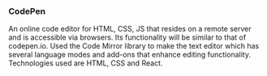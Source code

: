 ### CodePen
An online code editor for HTML, CSS, JS that resides on a remote server and is accessible via browsers. Its functionality will be similar to that of codepen.io. Used the Code Mirror library to make the text editor which has several language modes and add-ons that enhance editing functionality. Technologies used are HTML, CSS and React.
